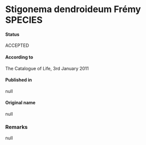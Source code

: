 # Stigonema dendroideum Frémy SPECIES

#### Status
ACCEPTED

#### According to
The Catalogue of Life, 3rd January 2011

#### Published in
null

#### Original name
null

### Remarks
null